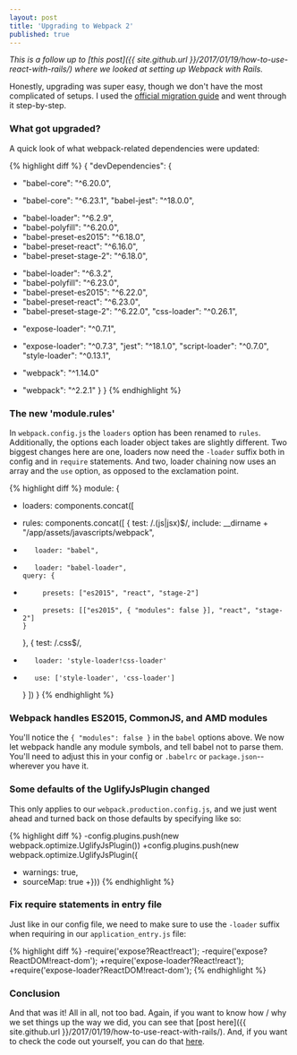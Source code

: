 ```yaml
---
layout: post
title: 'Upgrading to Webpack 2'
published: true
---
```


_This is a follow up to [this post]({{ site.github.url }}/2017/01/19/how-to-use-react-with-rails/) where we looked at setting up Webpack with Rails._

Honestly, upgrading was super easy, though we don't have the most complicated of setups. I used the [official migration guide](https://webpack.js.org/guides/migrating/) and went through it step-by-step.

### What got upgraded?

A quick look of what webpack-related dependencies were updated:

{% highlight diff %}
{
  "devDependencies": {
-    "babel-core": "^6.20.0",
+    "babel-core": "^6.23.1",
    "babel-jest": "^18.0.0",
-    "babel-loader": "^6.2.9",
-    "babel-polyfill": "^6.20.0",
-    "babel-preset-es2015": "^6.18.0",
-    "babel-preset-react": "^6.16.0",
-    "babel-preset-stage-2": "^6.18.0",
+    "babel-loader": "^6.3.2",
+    "babel-polyfill": "^6.23.0",
+    "babel-preset-es2015": "^6.22.0",
+    "babel-preset-react": "^6.23.0",
+    "babel-preset-stage-2": "^6.22.0",
    "css-loader": "^0.26.1",
-    "expose-loader": "^0.7.1",
+    "expose-loader": "^0.7.3",
    "jest": "^18.1.0",
    "script-loader": "^0.7.0",
    "style-loader": "^0.13.1",
-    "webpack": "^1.14.0"
+    "webpack": "^2.2.1"
  }
}
{% endhighlight %}

### The new 'module.rules'

In `webpack.config.js` the `loaders` option has been renamed to `rules`. Additionally, the options each loader object takes are slightly different. Two biggest changes here are one, loaders now need the `-loader` suffix both in config and in `require` statements. And two, loader chaining now uses an array and the `use` option, as opposed to the exclamation point.

{% highlight diff %}
module: {
-    loaders: components.concat([
+    rules: components.concat([
    {
      test: /\.(js|jsx)$/,
      include: __dirname + "/app/assets/javascripts/webpack",
-        loader: "babel",
+        loader: "babel-loader",
      query: {
-          presets: ["es2015", "react", "stage-2"]
+          presets: [["es2015", { "modules": false }], "react", "stage-2"]
      }
    },
    {
      test: /\.css$/,
-        loader: 'style-loader!css-loader'
+        use: ['style-loader', 'css-loader']
    }
  ])
}
{% endhighlight %}

### Webpack handles ES2015, CommonJS, and AMD modules

You'll notice the `{ "modules": false }` in the `babel` options above. We now let webpack handle any module symbols, and tell babel not to parse them. You'll need to adjust this in your config or `.babelrc` or `package.json`--wherever you have it.

### Some defaults of the UglifyJsPlugin changed

This only applies to our `webpack.production.config.js`, and we just went ahead and turned back on those defaults by specifying like so:

{% highlight diff %}
-config.plugins.push(new webpack.optimize.UglifyJsPlugin())
+config.plugins.push(new webpack.optimize.UglifyJsPlugin({
+  warnings: true,
+  sourceMap: true
+}))
{% endhighlight %}

### Fix require statements in entry file

Just like in our config file, we need to make sure to use the `-loader` suffix when requiring in our `application_entry.js` file:

{% highlight diff %}
-require('expose?React!react');
-require('expose?ReactDOM!react-dom');
+require('expose-loader?React!react');
+require('expose-loader?ReactDOM!react-dom');
{% endhighlight %}

### Conclusion

And that was it! All in all, not too bad. Again, if you want to know how / why we set things up the way we did, you can see that [post here]({{ site.github.url }}/2017/01/19/how-to-use-react-with-rails/). And, if you want to check the code out yourself, you can do that [here](https://github.com/gkemmey/todomvc_react_rails).
